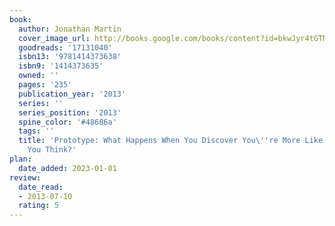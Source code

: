 ```yaml
---
book:
  author: Jonathan Martin
  cover_image_url: http://books.google.com/books/content?id=bkwJyr4tGTMC&printsec=frontcover&img=1&zoom=1&edge=curl&source=gbs_api
  goodreads: '17131040'
  isbn13: '9781414373638'
  isbn9: '1414373635'
  owned: ''
  pages: '235'
  publication_year: '2013'
  series: ''
  series_position: '2013'
  spine_color: '#48686a'
  tags: ''
  title: 'Prototype: What Happens When You Discover You\''re More Like Jesus Than
    You Think?'
plan:
  date_added: 2023-01-01
review:
  date_read:
  - 2013-07-10
  rating: 5
---
```

